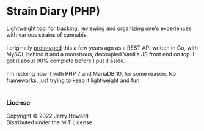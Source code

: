 # Strain Diary (PHP)
Lightweight tool for tracking, reviewing and organizing one's experiences with various strains of cannabis.
<br/><br/>
I originally [prototyped](https://github.com/jerhow/straindiary) this a few years ago as a REST API written in Go, with MySQL behind it and a monstrous, decoupled Vanilla JS front end on top. I got it about 90% complete before I put it aside.
<br/><br/>
I'm redoing now it with PHP 7 and MariaDB 10, for some reason. No frameworks, just trying to keep it lightweight and fun.<br/><br/>

### License
Copyright © 2022 Jerry Howard<br/>
Distributed under the MIT License
